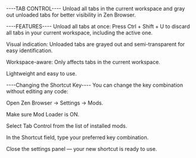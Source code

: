 ----TAB CONTROL----
Unload all tabs in the current workspace and gray out unloaded tabs for better visibility in Zen Browser.

----FEATURES----
Unload all tabs at once: Press Ctrl + Shift + U to discard all tabs in your current workspace, including the active one. 

Visual indication: Unloaded tabs are grayed out and semi-transparent for easy identification.

Workspace-aware: Only affects tabs in the current workspace.

Lightweight and easy to use.

----Changing the Shortcut Key----
You can change the key combination without editing any code:

Open Zen Browser → Settings → Mods.

Make sure Mod Loader is ON.

Select Tab Control from the list of installed mods.

In the Shortcut field, type your preferred key combination.

Close the settings panel — your new shortcut is ready to use.
